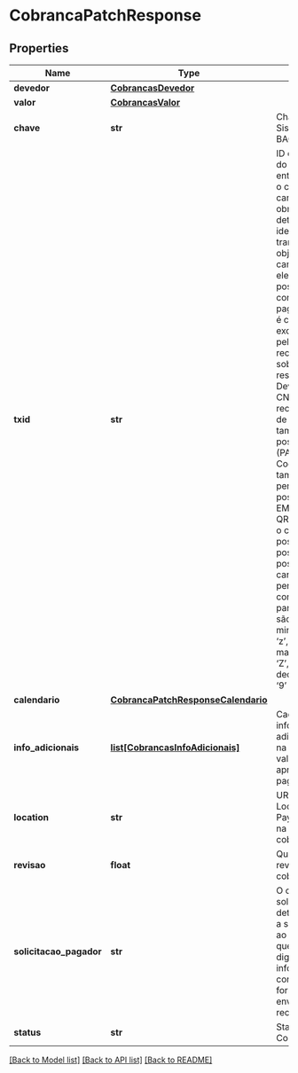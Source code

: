 # CobrancaPatchResponse

## Properties

Name | Type | Description | Notes
------------ | ------------- | ------------- | -------------
**devedor** | [**CobrancasDevedor**](CobrancasDevedor.md) |  | [optional]
**valor** | [**CobrancasValor**](CobrancasValor.md) |  | [optional]
**chave** | **str** | Chave Pix do Sistema DICT - BACEN |
**txid** | **str** | ID de identificação do documento entre os bancos e o cliente emissor.O campo txid é obrigatório e determina o identificador da transação.O objetivo desse campo é ser um elemento que possibilite a conciliação de pagamentos. O txid é criado exclusivamente pelo usuário recebedor e está sob sua responsabilidade. Deve ser único por CNPJ do recebedor. Apesar de possuir o tamanho de 35 posições (PAC008), para QR Code Estático o tamanho máximo permitido é de 25 posições (limitação EMV). No caso do QR Code dinâmico o campo deve possuir de 26 posição até 35 posições. Os caracteres permitidos no contexto do Pix para o campo txId são:Letras minúsculas, de ‘a’ a ‘z’, Letras maiúsculas, de ‘A’ a ‘Z’, Dígitos decimais, de ‘0’ a ‘9’ |
**calendario** | [**CobrancaPatchResponseCalendario**](CobrancaPatchResponseCalendario.md) |  | [optional]
**info_adicionais** | [**list[CobrancasInfoAdicionais]**](CobrancasInfoAdicionais.md) | Cada respectiva informação adicional contida na lista (nome e valor) deve ser apresentada ao pagador | [optional]
**location** | **str** | URL com a Localização do Payload informado na criação da cobrança |
**revisao** | **float** | Quantidade de revisões da cobrança |
**solicitacao_pagador** | **str** | O campo solicitacaoPagador, determina um texto a ser apresentado ao pagador para que ele possa digitar uma informação correlata, em formato livre, a ser enviada ao recebedor | [optional]
**status** | **str** | Status da Cobrança |

[[Back to Model list]](../README.md#documentation-for-models) [[Back to API list]](../README.md#documentation-for-api-endpoints) [[Back to README]](../README.md)
